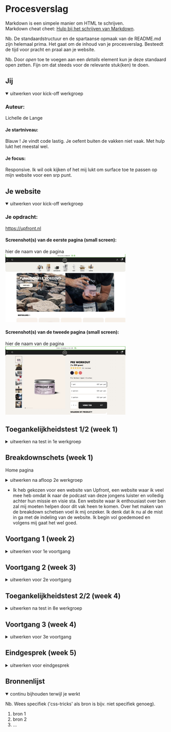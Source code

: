 # Procesverslag
Markdown is een simpele manier om HTML te schrijven.  
Markdown cheat cheet: [Hulp bij het schrijven van Markdown](https://github.com/adam-p/markdown-here/wiki/Markdown-Cheatsheet).

Nb. De standaardstructuur en de spartaanse opmaak van de README.md zijn helemaal prima. Het gaat om de inhoud van je procesverslag. Besteedt de tijd voor pracht en praal aan je website.

Nb. Door *open* toe te voegen aan een *details* element kun je deze standaard open zetten. Fijn om dat steeds voor de relevante stuk(ken) te doen.





## Jij

<details open>
  <summary>uitwerken voor kick-off werkgroep</summary>

  ### Auteur:
Lichelle de Lange 

  #### Je startniveau:
 Blauw ! 
 Je vindt code lastig. Je oefent buiten de vakken niet vaak. 
 Met hulp lukt het meestal wel.

  #### Je focus:
 Responsive.
 Ik wil ook kijken of het mij lukt om surface toe te passen op mijn website voor een srp punt. 
 
</details>





## Je website

<details open>
  <summary>uitwerken voor kick-off werkgroep</summary>

  ### Je opdracht:
  https://upfront.nl

  #### Screenshot(s) van de eerste pagina (small screen): 
  hier de naam van de pagina  
  <img src="readme-images/Homepage.jpg" width="375px" alt="Upfront Homepage">

  #### Screenshot(s) van de tweede pagina (small screen):
  hier de naam van de pagina  
  <img src="readme-images/Detail.jpg" width="375px" alt="Upfront Univeristy page">
 
</details>



## Toegankelijkheidstest 1/2 (week 1)

<details>
  <summary>uitwerken na test in 1e werkgroep</summary>

  ### Bevindingen
  Lijst met je bevindingen die in de test naar voren kwamen:

  #### Screenreader
Hoofdpagina 

Het logo van website word genoemd als “ongelabelde-afbeelding”. De gebruiker weer dus niet wat dit is. 

De search bar - word juist benoemt. 

De header. Je word door de screenreader 2 keer door de header meegenomen. De eerste keer slaat hij de link “inloggen” over. De tweede keer neemt hij je wel mee door deze link. 

Evenals de header word je 2 keer door het menu meegenomen. 

Kopje bestsellers: “Je bevindt je op een tekst element.” 
Maar welke tekst er staat word niet benoemd. 

Afbeeldingen eerste kop worden voorgelezen zoals in de code is geplaatst. Niet alle afbeeldingen zijn gelabeld dus de gebruiker weer niet direct waar het kopje over gaat/over welk product dit gaat. - afbeeldingen labelen. Sommige afbeeldingen zijn wel goed gelabeld, het is een mengelmoes.  
 
De producten kunnen worden beoordeeld doormiddel van sterren. Maar deze worden afbeelding genoemd ipv dat er word verteld hoe het product is beoordeeld. Je word hier 2x doorheen geleid. 
 <img src="readme-images/Beoordeling.jpg" width="375px" alt="Upfront beoordeling">

Wanneer een smaak (nu de vegan cacao proteïne poeder) is uitverkocht word dat niet verteld alleen weergeven doordat het font lichter is gekleurd. 
 <img src="readme-images/cacao.jpg" width="375px" alt="Cacao smaak uitverkocht">

Er worden opties genoemd die ik niet zie. Deze afbeeldingen zijn weg.
 <img src="readme-images/Afbeelding.jpg" width="375px" alt="Afbeelding die er niet is">


Detail pagina
Ik klik op de detail pagina van de upfront creatine. Wanneer ik door de heen klik raak ik in de war. Ik hoor allemaal informatie maar ik heb geen idee waar ik op de pagina ben. Wat blijkt ik zit in mijn winkelmandje waar 1 artikel in zit. Dit word niet van te voren aangegeven. 

Ook op de detail pagina worden niet verteld met hoeveel sterren de upfront creatine word beoordeeld. Ik word alleen 2 keer door het aantal afbeeldingen geleidt. 

De pre workout heeft 4 verschillende smaken maar deze worden niet benoemd. Ook deze worden uitgesproken als ‘afbeelding’. 

De afbeeldingen op de detail pagina worden niet benoemd, je word ook niet door de afbeeldingen geleidt. <img src="readme-images/Smaken_detail.jpg" width="375px" alt="Smaken op de detail pagina">

Je kunt producten toevoegen aan je winkelmandje. 

Je word door de tekst geleidt. 

Onder aan de details vind je alle reviews. De gebruiker kan ook filteren op review. Hier word je doorheen geleidt. 

De gebruiker word meegenomen door de FAQ. Wanneer je op de kop terecht komt en naar de volgende kop toe wilt word de uitleg al gegeven. 
 <img src="readme-images/FAQ.jpg" width="375px" alt="FAQ">


Boven de footer vind je weer de bestsellers. Hierbij het zelfde verhaal als op de home pagina. 

  #### Muis en Toetsenbord 
  Hier korte omschrijving (met indien nodig afbeeldingen)

  Hier een omschrijving van hoe het opgelost kan worden (met indien nodig afbeeldingen)


  #### Motoriek (shocks, elastiekjes)
De website is redelijk vergevingsgezind. Er is ruimte voor fouten, de website is ruim opgesteld. 
Wanneer je op de home pagina een product hebt uitgekozen en een smaak wilt uitkiezen is daar minder ruimte voor vergevingsgezindheid.  <img src="readme-images/Smaken.jpg" width="375px" alt="Op deze plek is er minder ruimte voor vergevingsgezindheid.">


  #### Visueel (brillen, contrast, kleurenblind, dark/light). 
Blur/gare bril - Op de website zie ik alleen kleuren en silhouetten. 
Glaucoma/rp bril- Ik heb totaal geen focus met deze bril op. Ik kan mij niet focussen op de website. 
Hemianopia bril  - De website is te zien 
Color#0779p bril - De website is te zien. zodra je kleurenblind bent kun je goed winkelen bij upfront. Er word veel gebruik gemaakt van contrast. 
Diabetic eye disease bril - website is prima te zien. 

<img src="readme-images/Contrast.jpg" width="375px" alt="Deze foto met daar over heen een stukje tekst is erg onduidelijk. Het contrast is niet zo goed.">


</details>



## Breakdownschets (week 1)

Home pagina 
<details>
  <summary>uitwerken na afloop 2e werkgroep</summary>

  ### de hele pagina: 
  <img src="readme-images/Upfront_klein.jpg" width="375px" alt="breakdown van de hele pagina">

  ### dynamisch deel (bijv menu): 
  <img src="readme-images/carousel.jpp" width="375px" alt="breakdown van een dynamisch deel - carousel van bestsellers">

  ### wellicht nog een dynamisch deel (bijv filter): 
  <img src="readme-images/header.jpg" width="375px" alt="breakdown van de header. Menu, logo, inloggen,  en het winkelmandje. ">


 ### indeling website : 
  <img src="readme-images/Upfront_indeling.jpg" width="375px" alt="Skelet van de Upfront website">
</details>


- Ik heb gekozen voor een website van Upfront, een website waar ik veel mee heb omdat ik naar de podcast van deze jongens luister en volledig achter hun missie en visie sta. Een website waar ik enthousiast over ben zal mij moeten helpen door dit vak heen te komen. Over het maken van de breakdown schetsen voel ik mij onzeker. Ik denk dat ik nu al de mist in ga met de indeling van de website. 
Ik begin vol goedemoed en volgens mij gaat het wel goed. 


## Voortgang 1 (week 2)

<details>
  <summary>uitwerken voor 1e voortgang</summary>

  ### Stand van zaken
 Ik heb mijn breakdown schetsen af en redelijk uitgebreid getekend. Ik heb voor tijdens de meeting vragen over mijn schetsen en of ik de indeling van de door mij gekozen website; Upfront juist heb ingedeeld. 


  ### Agenda voor meeting
  samen met je groepje opstellen
  Nensi, Syarah, Cesar, Lindsey & Lichelle 

  | student 1      | student 2          | student 3    | student 4        |
  | ---            | ---                | ---          | ---              |
  | dit bespreken  | en dit             | en ik dit    | en dan ik dat    |
  | en dat ook nog | dit als er tijd is | nog een punt | dit wil ik zeker |
  | ...            | ...                | ...          | ...              |


  ### Verslag van meeting
  hier na afloop snel de uitkomsten van de meeting vastleggen
- Ik had nog geen code maar ik had vragen over mijn breakdownschetsen. We zijn gezamelijk door mijn website en de website van Syarah heen gelopen.
Ik was goed opweg, hier en daar wat aanpassingen. De rest had zijn/haar html al gemaakt, ik helaas nog niet. 

</details>





## Voortgang 2 (week 3)

<details>
  <summary>uitwerken voor 2e voortgang</summary>

  ### Stand van zaken
  Het ging niet goed. Ik struggle ontzettend met de code. De HTML heb ik redelijk opgezet, maar het lukt niet met de css. 
  Ik heb alles verwijderd en ga opnieuw beginnen. In vergelijking tot de rest loop ik zo ver achter. In het voortgang gesprek met mijn groepje
  en Jeffrey breek ik.. Beetje genânt maar ik had mijn emoties niet meer in de hand op dat moment. Ik stop veel uren in dit vak, en tijdens de lessen lijkt alles zo logisch maar zodra ik het zelf moet doen en achter die laptop ga zitten.. ERROR 

  ### Agenda voor meeting
  samen met je groepje opstellen


  | student 1  
ik ben zelf student 1. Ik ben nog niet begonnen met coderen. 
Wel heb ik mijn breakdown schetsen af en deze wil ik graag bespreken met Sanne. Ik wil weten of ik de structuur van de door mij gekozen website begrijp. 

  ### Verslag van meeting
  

</details>





## Toegankelijkheidstest 2/2 (week 4)

<details>
  <summary>uitwerken na test in 8e werkgroep</summary>

  ### Bevindingen
  Lijst met je bevindingen die in de test naar voren kwamen (geef ook aan wat er verbeterd is):

  #### Screenreader
 - Misschien je menu items hoger dan de andere links in je navigatie, zodat hij wanneer navigatie actief is hij dus die dingen opleest voor de andere items


  #### Muis en Toetsenbord 
  Hier korte omschrijving (met indien nodig afbeeldingen)

  Hier een omschrijving van hoe het opgelost kan worden (met indien nodig afbeeldingen)


  #### Motoriek (shocks, elastiekjes)
 - Website is redelijk vergevingsgezint. 


  #### Visueel (brillen, contrast, kleurenblind, dark/light). 
- Diabetic Eye Disease - de website is goed te gebruiken, wel iets vervelender maar alles is nog te lezen 
- Gele bril - alles is gewoon geel maar nog wel te gebruiken, bij veel witgebruik kan dit wel vervelend zijn
- Blur/Glare - mogelijkheid om in te kunnen zoomen is belangrijk op de website, zodat je kan inzoomen waar nodig
- Hemifield Loss - doordat alles gecentreerd is is het niet moeilijk om met deze ziekte de website te gebruiken. 
- Central field loss - Hierdoor heb je weinig zicht in het midden. Belangrijk bij deze bril is dat je niet alles centraal in het midden zet. 
- Low contrast - Lastig om kleuren te lezen die niet veel contrast hebben. Misschien is dark mode hiervoor de oplossing. 
- Glaucoom - Belangrijke content centreren

Test kleurenblindheid
- Blurred vision - Te dunne tekst valt weg 
- Protanopia, Deuteranopia en Tritanopia- bepaalde kleuren worden geel/rood, hij is niet vervelend zo de website
- Achromatopia - zwart wit, doordat er weinig kleur gebruikt word is het niet zo heel lastig

</details>



## Voortgang 3 (week 4)

<details>
  <summary>uitwerken voor 3e voortgang</summary>

  ### Stand van zaken
  Het gaat stukken beter. Ik ben er nog niet maar er beginnen wat kwartjes te vallen. 
  Met dank aan Jeffrey die de tijd heeft genomen om wekelijks met mij te zitten en te kijken naar mijn code. Ik ben al ver met de eerste pagina en ben begonnen aan mijn 2e pagina. Waar ik over wil vragen of er dingen uitgehaald kunnen worden. Ik heb mijn website onderschat, ik dacht dat deze iets simpeler zou zijn als dat deze eigenlijk is. 

  ### Agenda voor meeting
  samen met je groepje opstellen

- Ik wil graag bespreken of ik mijn detailpagina wat kan indunnen of een andere pagina mag namaken omdat ik de detail pagina nogal complex vindt. 
- Ook wil ik het hebben over mijn menu, waar plaats ik de inhoud van mijn navigatie in mijn html?  


  ### Verslag van meeting
  hier na afloop snel de uitkomsten van de meeting vastleggen

  - punt 1
  - punt 2
  - nog een punt
  - ...

</details>





## Eindgesprek (week 5)

<details>
  <summary>uitwerken voor eindgesprek</summary>
  Ik moet mijn readme nog beter bijwerken. 

  ### Je uitkomst - karakteristiek screenshots:
  <img src="readme-images/dummy-plaatje.jpg" width="375px" alt="uitomst opdracht 1">


  ### Dit ging goed/Heb ik geleerd: 
  Ik vind dit vak ontzettend lastig en ik heb het dan ook niet afgekregen. Mede doordat ik op het begin vast liep en niet meteen 
  om hulp heb durven vragen. Tijdens de lessen begreep ik de stof en lijkt het zo logisch, totdat ik zelf achter mijn laptop ging 
  zitten en het maar moest uitvogelen. Na een kleine mental breakdown tijdens voortgangs gesprek 2 kon het niet zo verder gaan en heb ik wekelijks met Jeffrey gezeten. Hier heb ik ontzettend veel baat bij gehad. Ik ben helaas nog niet klaar maar ben al ontzettend blij met
  de stappen die ik heb gezet de afgelopen tijd. Ik begin dit vak zelfs een beetje leuk te vinden...
  Het gesprek van komende donderdag zal ik meenemen als feedback moment zodat ik dit vak tijdens
  de herkansing kan halen. Oh en sorry Sanne ik heb mijn readme ook NOG niet volledig bijgewerkt. 

  <img src="readme-images/dummy-plaatje.jpg" width="375px" alt="top">


  ### Dit was lastig/Is niet gelukt:
  Ik had mijn readme beter bij moeten houden :) 
  Wat ik lastig vond? Alles :) Ik vindt nu voornamelijk java erg lastig. 
  Tijdens de herkansing zal ik hier ook screenshots van bij plaatsen. 

  <img src="readme-images/dummy-plaatje.jpg" width="375px" alt="bummer">
</details>





## Bronnenlijst

<details open>
  <summary>continu bijhouden terwijl je werkt</summary>

  Nb. Wees specifiek ('css-tricks' als bron is bijv. niet specifiek genoeg).

  1. bron 1
  2. bron 2
  3. ...

</details>
